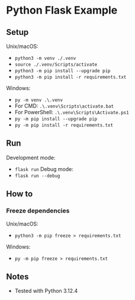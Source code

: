 # Python Flask Example

## Setup
Unix/macOS:
- `python3 -m venv ./.venv`
- `source ./.venv/Scripts/activate`
- `python3 -m pip install --upgrade pip`
- `python3 -m pip install -r requirements.txt`

Windows:
- `py -m venv .\.venv`
- For CMD: `.\.venv\Scripts\activate.bat`
- For PowerShell: `.\.venv\Scripts\Activate.ps1`
- `py -m pip install --upgrade pip`
- `py -m pip install -r requirements.txt`

## Run
Development mode:
- `flask run`
Debug mode:
- `flask run --debug`

## How to
### Freeze dependencies
Unix/macOS:
- `python3 -m pip freeze > requirements.txt`

Windows:
- `py -m pip freeze > requirements.txt`

## Notes
- Tested with Python 3.12.4